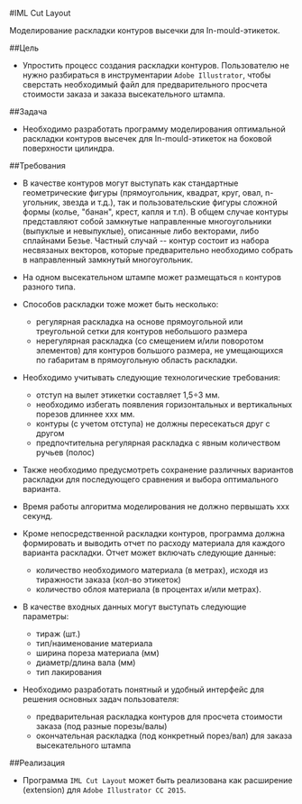 #IML Cut Layout

Моделирование раскладки контуров высечки для In-mould-этикеток.

##Цель

* Упростить процесс создания раскладки контуров. Пользователю не нужно разбираться в инструментарии `Adobe Illustrator`, чтобы сверстать необходимый файл для предварительного просчета стоимости заказа и заказа высекательного штампа.

##Задача

* Необходимо разработать программу моделирования оптимальной раскладки контуров высечек для In-mould-этикеток на боковой поверхности цилиндра.

##Требования

* В качестве контуров могут выступать как стандартные геометрические фигуры (прямоугольник, квадрат, круг, овал, n-угольник, звезда и т.д.), так и пользовательские фигуры сложной формы (колье, "банан", крест, капля и т.п). В общем случае контуры представляют собой замкнутые направленные многоугольники (выпуклые и невыпуклые), описанные либо векторами, либо сплайнами Безье. Частный случай -- контур состоит из набора несвязаных векторов, которые предварительно необходимо собрать в направленный замкнутый многоугольник.

* На одном высекательном штампе может размещаться `n` контуров разного типа.

* Способов раскладки тоже может быть несколько:
	* регулярная раскладка на основе прямоугольной или треугольной сетки для контуров небольшого размера
	* нерегулярная раскладка (со смещением и/или поворотом элементов) для контуров большого размера, не умещающихся по габаритам в прямоугольную область раскладки.

* Необходимо учитывать следующие технологические требования:
	* отступ на вылет этикетки составляет 1,5÷3 мм.
	* необходимо избегать появления горизонтальных и вертикальных порезов длиннее xxx мм.
	* контуры (с учетом отступа) не должны пересекаться друг с другом
	* предпочтительна регулярная раскладка с явным количеством ручьев (полос)

* Также необходимо предусмотреть сохранение различных вариантов раскладки для последующего сравнения и выбора оптимального варианта.

* Время работы алгоритма моделирования не должно первышать xxx секунд.

* Кроме непосредственной раскладки контуров, программа должна формировать и выводить отчет по расходу материала для каждого варианта раскладки. Отчет может включать следующие данные:
	* количество необходимого материала (в метрах), исходя из тиражности заказа (кол-во этикеток)
	* количество облоя материала (в процентах и/или метрах).

* В качестве входных данных могут выступать следующие параметры:
	* тираж (шт.)
	* тип/наименование материала
	* ширина пореза материала (мм)
	* диаметр/длина вала (мм)
	* тип лакирования

* Необходимо разработать понятный и удобный интерфейс для решения основных задач пользователя:
	* предварительная раскладка контуров для просчета стоимости заказа (под разные порезы/валы)
	* окончательная раскладка (под конкретный порез/вал) для заказа высекательного штампа

##Реализация

* Программа `IML Cut Layout` может быть реализована как расширение (extension) для `Adobe Illustrator CC 2015`.
